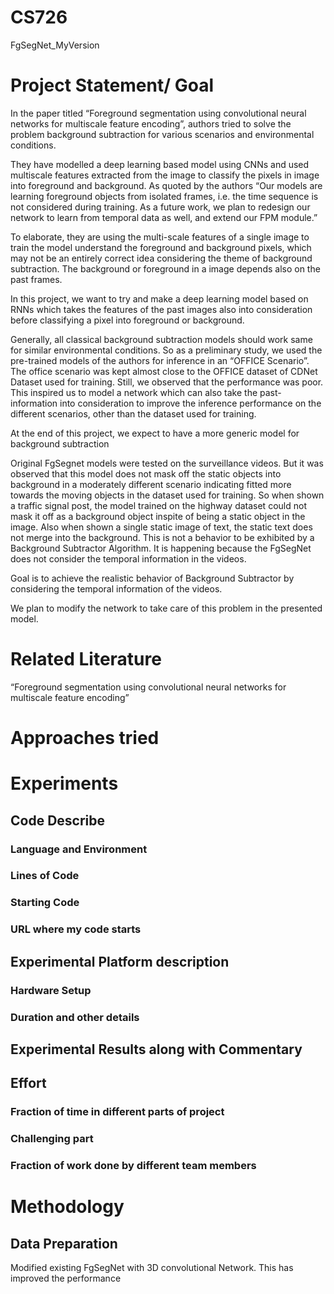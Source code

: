 # CS726
FgSegNet_MyVersion

# Project Statement/ Goal
In the paper titled “Foreground segmentation using convolutional neural networks for multiscale feature encoding”, authors tried to solve the problem background subtraction for various scenarios and environmental conditions. 

They have modelled a deep learning based model using CNNs and used multiscale features extracted from the image to classify the pixels in image into foreground and background.  As quoted by the authors “Our models are learning foreground objects from isolated frames, i.e. the time sequence is not considered during training. As a future work, we plan to redesign our network to learn from temporal data as well, and extend our FPM module.”

To elaborate, they are using the multi-scale features of a single image to train the model understand the foreground and background pixels, which may not be an entirely correct idea considering the theme of background subtraction. The background or foreground in a image depends also on the past frames. 

In this project, we want to try and make a deep learning model based on RNNs which takes the features of the past images also into consideration before classifying a pixel into foreground or background. 

Generally, all classical background subtraction models should work same for similar environmental conditions. So as a preliminary study, we used the pre-trained models of the authors for inference in an “OFFICE Scenario”. The office scenario was kept almost close to the OFFICE dataset of CDNet Dataset used for training. Still, we observed that the performance was poor. This inspired us to model a network which can also take the past-information into consideration to improve the inference performance on the different scenarios, other than the dataset used for training.

At the end of this project, we expect to have a more generic model for background subtraction

Original FgSegnet models were tested on the surveillance videos. But it was observed that this model does not mask off the static objects into background in a moderately different scenario indicating fitted more towards the moving objects in the dataset used for training. So when shown a traffic signal post, the model trained on the highway dataset could not mask it off as a background object inspite of being a static object in the image. Also when shown a single static image of text, the static text does not merge into the background. This is not a behavior to be exhibited by a Background Subtractor Algorithm. It is happening because the FgSegNet does not consider the temporal information in the videos.

Goal is to achieve the realistic behavior of Background Subtractor by considering the temporal information of the videos.

We plan to modify the network to take care of this problem in the presented model.

# Related Literature
“Foreground segmentation using convolutional neural networks for multiscale feature encoding”

# Approaches tried

# Experiments
## Code Describe
### Language and Environment
### Lines of Code
### Starting Code
### URL where my code starts

## Experimental Platform description
### Hardware Setup
### Duration and other details

## Experimental Results along with Commentary

## Effort
### Fraction of time in different parts of project
### Challenging part
### Fraction of work done by different team members

# Methodology
## Data Preparation

Modified existing FgSegNet with 3D convolutional Network. This has improved the performance 

